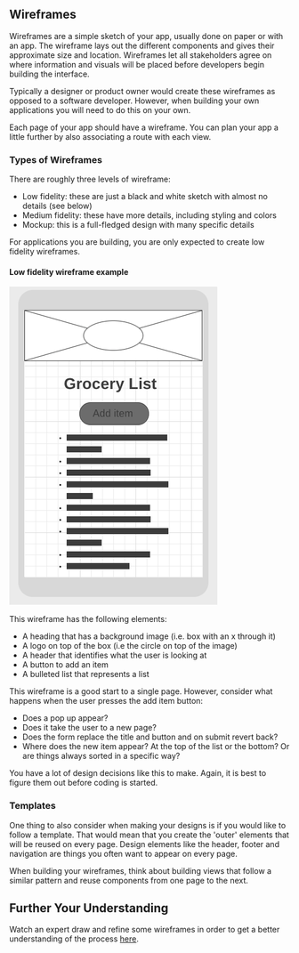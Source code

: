 ## Wireframes

Wireframes are a simple sketch of your app, usually done on paper or with an app. The wireframe lays out the different components and gives their approximate size and location. Wireframes let all stakeholders agree on where information and visuals will be placed before developers begin building the interface.

Typically a designer or product owner would create these wireframes as opposed to a software developer. However, when building your own applications you will need to do this on your own.

Each page of your app should have a wireframe. You can plan your app a little further by also associating a route with each view.

### Types of Wireframes

There are roughly three levels of wireframe:

- Low fidelity: these are just a black and white sketch with almost no details (see below)
- Medium fidelity: these have more details, including styling and colors
- Mockup: this is a full-fledged design with many specific details

For applications you are building, you are only expected to create low fidelity wireframes.

#### Low fidelity wireframe example

![Low Fidelity Wireframe](./assets/low-fid-wireframe.png)

This wireframe has the following elements:

- A heading that has a background image (i.e. box with an x through it)
- A logo on top of the box (i.e the circle on top of the image)
- A header that identifies what the user is looking at
- A button to add an item
- A bulleted list that represents a list

This wireframe is a good start to a single page. However, consider what happens when the user presses the add item button:

- Does a pop up appear?
- Does it take the user to a new page?
- Does the form replace the title and button and on submit revert back?
- Where does the new item appear? At the top of the list or the bottom? Or are things always sorted in a specific way?

You have a lot of design decisions like this to make. Again, it is best to figure them out before coding is started.

### Templates

One thing to also consider when making your designs is if you would like to follow a template. That would mean that you create the 'outer' elements that will be reused on every page. Design elements like the header, footer and navigation are things you often want to appear on every page.

When building your wireframes, think about building views that follow a similar pattern and reuse components from one page to the next.

## Further Your Understanding

Watch an expert draw and refine some wireframes in order to get a better understanding of the process [here](https://youtu.be/qpH7-KFWZRI).
